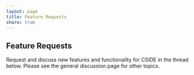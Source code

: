 ```yaml
---
layout: page
title: Feature Requests
share: true
---
```


## Feature Requests

Request and discuss new features and functionality for CSIDE in the thread below. Please see the general discussion page for other topics.